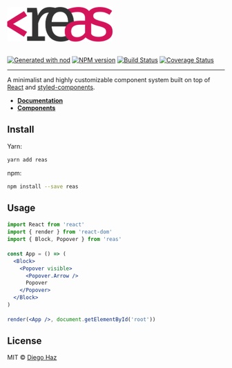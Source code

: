 <img src="logo/logo.png" alt="reas" height="80" />
<br /><br />

[![Generated with nod](https://img.shields.io/badge/generator-nod-2196F3.svg?style=flat-square)](https://github.com/diegohaz/nod)
[![NPM version](https://img.shields.io/npm/v/reas.svg?style=flat-square)](https://npmjs.org/package/reas)
[![Build Status](https://img.shields.io/travis/diegohaz/reas/master.svg?style=flat-square)](https://travis-ci.org/diegohaz/reas) [![Coverage Status](https://img.shields.io/codecov/c/github/diegohaz/reas/master.svg?style=flat-square)](https://codecov.io/gh/diegohaz/reas/branch/master)

-----

A minimalist and highly customizable component system built on top of [React](https://reactjs.org) and [styled-components](https://www.styled-components.com).

- [**Documentation**](https://diegohaz.github.io/reas/)
- [**Components**](https://diegohaz.github.io/reas/#components)

## Install

Yarn:
```sh
yarn add reas
```

npm:
```sh
npm install --save reas
```

## Usage

```jsx
import React from 'react'
import { render } from 'react-dom'
import { Block, Popover } from 'reas'

const App = () => (
  <Block>
    <Popover visible>
      <Popover.Arrow />
      Popover
    </Popover>
  </Block>
)

render(<App />, document.getElementById('root'))
```

## License

MIT © [Diego Haz](https://github.com/diegohaz)

